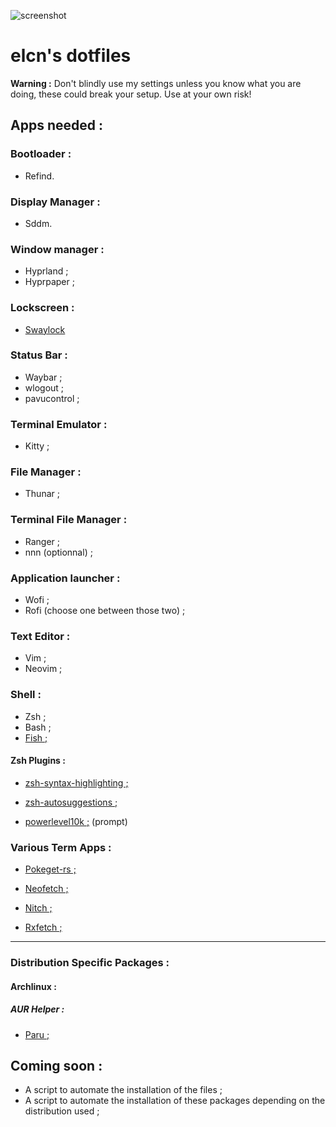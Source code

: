 ![screenshot](./readme_images/capture_01.png)

# elcn's dotfiles

**Warning :** Don't blindly use my settings unless you know what you are doing, these could break your setup. Use at your own risk!

## Apps needed : 

### Bootloader :
- Refind.

### Display Manager :
- Sddm.

### Window manager :
- Hyprland ;
- Hyprpaper ;

### Lockscreen :
- [Swaylock](github.com/mortie/swaylock-effects)

### Status Bar :
- Waybar ;
- wlogout ;
- pavucontrol ;

### Terminal Emulator :
- Kitty ;

### File Manager :
- Thunar ;

### Terminal File Manager :
- Ranger ;
- nnn (optionnal) ;

### Application launcher :
- Wofi ;
- Rofi (choose one between those two) ;

### Text Editor : 
- Vim ;
- Neovim ;

### Shell :
- Zsh ;
- Bash ;
- [Fish ;](github.com/fish-shell/fish-shell)

#### Zsh Plugins :
- [zsh-syntax-highlighting ;](github.com/zsh-users/zsh-syntax-highlighting)
- [zsh-autosuggestions ;](github.com/zsh-users/zsh-autosuggestions)

- [powerlevel10k ;](github.com/romkatv/powerlevel10k) (prompt)

### Various Term Apps :
- [Pokeget-rs ;](github.com/talwat/pokeget-rs)

- [Neofetch ;](github.com/dylanaraps/neofetch)
- [Nitch ;](github.com/ssleert/nitch)
- [Rxfetch ;](github.com/Mangeshrex/rxfetch)

***

### Distribution Specific Packages :
#### Archlinux :
##### AUR Helper :
- [Paru ;](github.com/Morganamilo/paru)




## Coming soon :

- A script to automate the installation of the files ;
- A script to automate the installation of these packages depending on the distribution used ;
